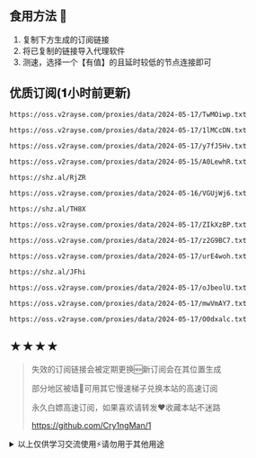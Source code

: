 ## 食用方法 🍖
1. 复制下方生成的订阅链接
2. 将已复制的链接导入代理软件
3. 测速，选择一个【有值】的且延时较低的节点连接即可

## 优质订阅(𝟏小时前更新)
```
https://oss.v2rayse.com/proxies/data/2024-05-17/TwMOiwp.txt
```
```
https://oss.v2rayse.com/proxies/data/2024-05-17/1lMCcDN.txt
```
```
https://oss.v2rayse.com/proxies/data/2024-05-17/y7fJ5Hv.txt
```
```
https://oss.v2rayse.com/proxies/data/2024-05-15/A0LewhR.txt
```
```
https://shz.al/RjZR
```
```
https://oss.v2rayse.com/proxies/data/2024-05-16/VGUjWj6.txt
```
```
https://shz.al/TH8X
```
```
https://oss.v2rayse.com/proxies/data/2024-05-17/ZIkXzBP.txt
```
```
https://oss.v2rayse.com/proxies/data/2024-05-17/z2G9BC7.txt
```
```
https://oss.v2rayse.com/proxies/data/2024-05-17/urE4woh.txt
```
```
https://shz.al/JFhi
```
```
https://oss.v2rayse.com/proxies/data/2024-05-17/oJbeolU.txt
```
```
https://oss.v2rayse.com/proxies/data/2024-05-17/mwVmAY7.txt
```
```
https://oss.v2rayse.com/proxies/data/2024-05-17/O0dxalc.txt
```

## ★★★★
> 失效的订阅链接会被定期更换🆕新订阅会在其位置生成
> 
> 部分地区被墙🚫可用其它慢速梯子兑换本站的高速订阅
>
> 永久白嫖高速订阅，如果喜欢请转发❤️收藏本站不迷路
>
> https://github.com/Cry1ngMan/1

<details>
<summary>以上仅供学习交流使用⚡️请勿用于其他用途</summary>

[![Stargazers over time](https://starchart.cc/Cry1ngMan/1.svg)](https://starchart.cc/Cry1ngMan/1)
[![GitHub stars](https://img.shields.io/github/stars/Cry1ngMan/1.svg?style=social&label=Stars)](https://github.com/Cry1ngMan/1/stargazers)
<img src="https://komarev.com/ghpvc/?username=Cry1ngMan&label=Views&color=0e75b6&style=flat" alt="访问量统计" />
</details>

